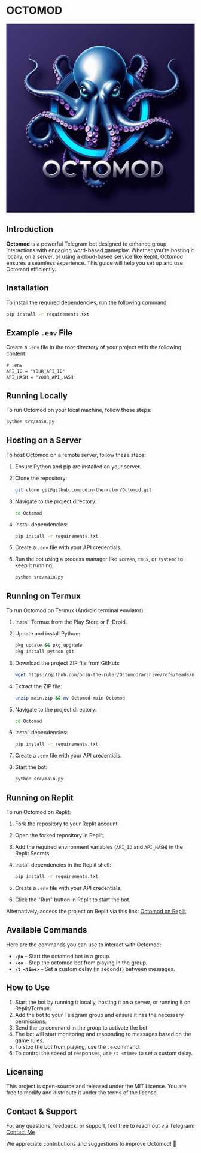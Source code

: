 # OCTOMOD

![OCTOMOD](/assets/logo/OCTOMOD.jpg)

## Introduction

**Octomod** is a powerful Telegram bot designed to enhance group interactions with engaging word-based gameplay. Whether you're hosting it locally, on a server, or using a cloud-based service like Replit, Octomod ensures a seamless experience. This guide will help you set up and use Octomod efficiently.

## Installation

To install the required dependencies, run the following command:

```bash
pip install -r requirements.txt
```

## Example `.env` File

Create a `.env` file in the root directory of your project with the following content:

```
# .env
API_ID = "YOUR_API_ID"
API_HASH = "YOUR_API_HASH"
```

## Running Locally

To run Octomod on your local machine, follow these steps:

```bash
python src/main.py
```

## Hosting on a Server

To host Octomod on a remote server, follow these steps:

1. Ensure Python and pip are installed on your server.
2. Clone the repository:

    ```bash
    git clone git@github.com:odin-the-ruler/Octomod.git
    ```

3. Navigate to the project directory:

    ```bash
    cd Octomod
    ```

4. Install dependencies:

    ```bash
    pip install -r requirements.txt
    ```

5. Create a `.env` file with your API credentials.
6. Run the bot using a process manager like `screen`, `tmux`, or `systemd` to keep it running:

    ```bash
    python src/main.py
    ```

## Running on Termux

To run Octomod on Termux (Android terminal emulator):

1. Install Termux from the Play Store or F-Droid.
2. Update and install Python:

    ```bash
    pkg update && pkg upgrade
    pkg install python git
    ```

3. Download the project ZIP file from GitHub:

    ```bash
    wget https://github.com/odin-the-ruler/Octomod/archive/refs/heads/main.zip
    ```

4. Extract the ZIP file:

    ```bash
    unzip main.zip && mv Octomod-main Octomod
    ```

5. Navigate to the project directory:

    ```bash
    cd Octomod
    ```

6. Install dependencies:

    ```bash
    pip install -r requirements.txt
    ```

7. Create a `.env` file with your API credentials.
8. Start the bot:

    ```bash
    python src/main.py
    ```

## Running on Replit

To run Octomod on Replit:

1. Fork the repository to your Replit account.
2. Open the forked repository in Replit.
3. Add the required environment variables (`API_ID` and `API_HASH`) in the Replit Secrets.
4. Install dependencies in the Replit shell:

    ```bash
    pip install -r requirements.txt
    ```

5. Create a `.env` file with your API credentials.
6. Click the "Run" button in Replit to start the bot.

Alternatively, access the project on Replit via this link: [Octomod on Replit](https://replit.com/@darkiadev/Octomod?s=app)

## Available Commands

Here are the commands you can use to interact with Octomod:

- **`/po`** – Start the octomod bot in a group.
- **`/eo`** – Stop the octomod bot from playing in the group.
- **`/t <time>`** – Set a custom delay (in seconds) between messages.
## How to Use

1. Start the bot by running it locally, hosting it on a server, or running it on Replit/Termux.
2. Add the bot to your Telegram group and ensure it has the necessary permissions.
3. Send the `.p` command in the group to activate the bot.
4. The bot will start monitoring and responding to messages based on the game rules.
5. To stop the bot from playing, use the `.e` command.
6. To control the speed of responses, use `/t <time>` to set a custom delay.

## Licensing

This project is open-source and released under the MIT License. You are free to modify and distribute it under the terms of the license.

## Contact & Support

For any questions, feedback, or support, feel free to reach out via Telegram: [Contact Me](https://t.me/drecocox)

We appreciate contributions and suggestions to improve Octomod! 🚀

